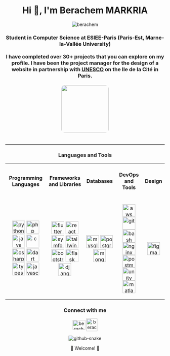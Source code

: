 <h1 align="center">Hi 👋, I'm Berachem MARKRIA</h1>
<p align="center"> <img src="https://komarev.com/ghpvc/?username=berachem&label=Profile%20views&color=0e75b6&style=flat" alt="berachem" /> </p>

<h3 align="center">
  Student in Computer Science at ESIEE-Paris (Paris-Est, Marne-la-Vallée University)
  <br>
  <br>
  I have completed over 30+ projects that you can explore on my profile.
  I have been the project manager for the design of a website in partnership with 
  <a href="https://www.unesco.org/fr">UNESCO</a> on the Ile de la Cité in Paris.
  <br>
  <br>
  <img src="https://traffickingtransformations.org/wp-content/uploads/2021/06/UNESCO_logo_hor_blue.jpg" width="150" style="border-radius: 10px;">
  <br>
  <br>
</h3>







-------

<h3 align="center">Languages and Tools</h3>
<table align="center" cellspacing="0" cellpadding="0">
  <tr>
    <td align="center">
      <h4>Programming Languages</h4>
    </td>
    <td align="center">
      <h4>Frameworks and Libraries</h4>
    </td>
    <td align="center">
      <h4>Databases</h4>
    </td>
    <td align="center">
      <h4>DevOps and Tools</h4>
    </td>
    <td align="center">
      <h4>Design</h4>
    </td>
  </tr>
  <tr>
    <td align="center">
      <p>
        <img src="https://skillicons.dev/icons?i=python" alt="python" width="40" height="40"/>
        <img src="https://skillicons.dev/icons?i=php" alt="php" width="40" height="40"/>
        <img src="https://skillicons.dev/icons?i=java" alt="java" width="40" height="40"/>
        <img src="https://skillicons.dev/icons?i=c" alt="c" width="40" height="40"/>
        <img src="https://skillicons.dev/icons?i=cs" alt="csharp" width="40" height="40"/>
        <img src="https://skillicons.dev/icons?i=dart" alt="dart" width="40" height="40"/>
        <img src="https://skillicons.dev/icons?i=ts" alt="typescript" width="40" height="40"/>
        <img src="https://skillicons.dev/icons?i=js" alt="javascript" width="40" height="40"/>
      </p>
    </td>
    <td align="center">
      <p>
        <img src="https://skillicons.dev/icons?i=flutter" alt="flutter" width="40" height="40"/>
        <img src="https://skillicons.dev/icons?i=react" alt="react" width="40" height="40"/>
        <img src="https://skillicons.dev/icons?i=symfony" alt="symfony" width="40" height="40"/>
        <img src="https://skillicons.dev/icons?i=tailwind" alt="tailwind" width="40" height="40"/>
        <img src="https://skillicons.dev/icons?i=bootstrap" alt="bootstrap" width="40" height="40"/>
        <img src="https://skillicons.dev/icons?i=flask" alt="flask" width="40" height="40"/>
        <img src="https://skillicons.dev/icons?i=django" alt="django" width="40" height="40"/>
      </p>
    </td>
    <td align="center">
      <p>
        <img src="https://skillicons.dev/icons?i=mysql" alt="mysql" width="40" height="40"/>
        <img src="https://skillicons.dev/icons?i=postgresql" alt="postgresql" width="40" height="40"/>
        <img src="https://skillicons.dev/icons?i=mongodb" alt="mongodb" width="40" height="40"/>
      </p>
    </td>
    <td align="center">
      <p>
        <img src="https://skillicons.dev/icons?i=aws" alt="aws" width="40" height="40"/>
        <img src="https://skillicons.dev/icons?i=git" alt="git" width="40" height="40"/>
        <img src="https://skillicons.dev/icons?i=bash" alt="bash" width="40" height="40"/>
        <img src="https://skillicons.dev/icons?i=nginx" alt="nginx" width="40" height="40"/>
        <img src="https://skillicons.dev/icons?i=postman" alt="postman" width="40" height="40"/>
        <img src="https://skillicons.dev/icons?i=unity" alt="unity" width="40" height="40"/>
        <img src="https://skillicons.dev/icons?i=matlab" alt="matlab" width="40" height="40"/>
      </p>
    </td>
    <td align="center">
      <p>
        <img src="https://skillicons.dev/icons?i=figma" alt="figma" width="40" height="40"/>
      </p>
    </td>
  </tr>
</table>

<h3 align="center">Connect with me</h3>
<p align="center">
<a href="https://linkedin.com/in/berachem-markria" target="blank"><img align="center" src="https://raw.githubusercontent.com/rahuldkjain/github-profile-readme-generator/master/src/images/icons/Social/linked-in-alt.svg" alt="berachem markria" height="30" width="40" /></a>
<a href="https://www.root-me.org/Berachem-Markria?lang=fr#d134373d48c1cf00e8c5b23a6db5e658" target="blank">
<img align="center" src="https://pro.root-me.org/squelettes/images/RMP_logo_blanc.png" alt="berachem markria" height="40" width="35" />
  </a>
</p>

<p align="center">
<picture>
    <source media="(prefers-color-scheme: dark)" srcset="https://cdn.jsdelivr.net/gh/sun0225SUN/sun0225SUN/profile-snake-contrib/github-contribution-grid-snake-dark.svg" />
    <source media="(prefers-color-scheme: light)" srcset="https://cdn.jsdelivr.net/gh/sun0225SUN/sun0225SUN/profile-snake-contrib/github-contribution-grid-snake.svg" />
    <img alt="github-snake" src="https://cdn.jsdelivr.net/gh/sun0225SUN/sun0225SUN/profile-snake-contrib/github-contribution-grid-snake-dark.svg" />
</picture>
</p>

<p align="center">
🤖 Welcome! 🤖
</p>



  


